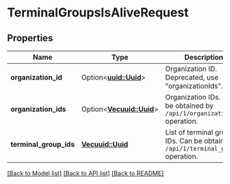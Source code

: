 # TerminalGroupsIsAliveRequest

## Properties

Name | Type | Description | Notes
------------ | ------------- | ------------- | -------------
**organization_id** | Option<[**uuid::Uuid**](uuid::Uuid.md)> | Organization ID. Deprecated, use \"organizationIds\". | [optional]
**organization_ids** | Option<[**Vec<uuid::Uuid>**](uuid::Uuid.md)> |  Organization IDs.     Can be obtained by `/api/1/organizations` operation. | [optional]
**terminal_group_ids** | [**Vec<uuid::Uuid>**](uuid::Uuid.md) | List of terminal groups IDs.                 Can be obtained by `/api/1/terminal_groups` operation. | 

[[Back to Model list]](../README.md#documentation-for-models) [[Back to API list]](../README.md#documentation-for-api-endpoints) [[Back to README]](../README.md)



